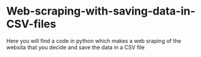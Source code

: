 # Web-scraping-with-saving-data-in-CSV-files
Here you will find a code in python which makes a web sraping of the websita that you decide and save the data in a CSV file
